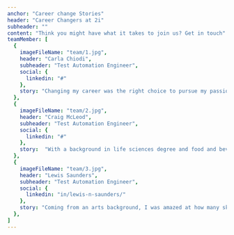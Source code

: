 ```yaml
---
anchor: "Career change Stories"
header: "Career Changers at 2i"
subheader: ""
content: "Think you might have what it takes to join us? Get in touch"
teamMember: [
  {
    imageFileName: "team/1.jpg",
    header: "Carla Chiodi",
    subheader: "Test Automation Engineer",
    social: {
      linkedin: "#"
    },
    story: "Changing my career was the right choice to pursue my passion for learning and problem-solving, with the bonus of career progression and professional development."
  },
  {
    imageFileName: "team/2.jpg",
    header: "Craig McLeod",
    subheader: "Test Automation Engineer",
    social: {
      linkedin: "#"
    },
    story:  "With a background in life sciences degree and food and beverage QC, I thought that my path was set, but I picked up coding as a hobby and something was sparked in me. I discovered that a career change was not only possible but that this new industry brought together so many things I enjoyed: problem solving, designing, creating and having real pride in tangible efforts."
  },
  {
    imageFileName: "team/3.jpg",
    header: "Lewis Saunders",
    subheader: "Test Automation Engineer",
    social: {
      linkedin: "in/lewis-n-saunders/"
    },
    story: "Coming from an arts background, I was amazed at how many skills transferred over to tech, and by how much I was able to bring to the table right away."
  },
]
---
```

